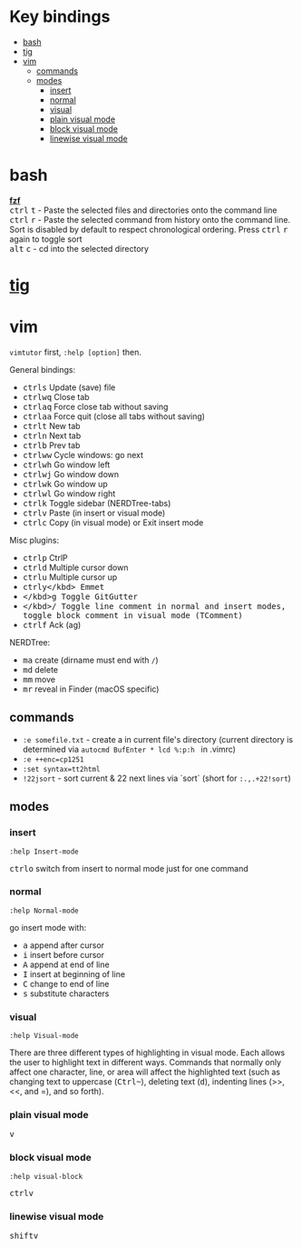 # Key bindings

<!-- MarkdownTOC autolink=true autoanchor=true bracket=round depth=0 -->

- [bash](#bash)
- [tig](#tig)
- [vim](#vim)
    - [commands](#commands)
    - [modes](#modes)
        - [insert](#insert)
        - [normal](#normal)
        - [visual](#visual)
        - [plain visual mode](#plain-visual-mode)
        - [block visual mode](#block-visual-mode)
        - [linewise visual mode](#linewise-visual-mode)

<!-- /MarkdownTOC -->

<a name="bash"></a>
# bash

__[fzf](https://github.com/junegunn/fzf)__  
<kbd>ctrl</kbd> <kbd>t</kbd> - Paste the selected files and directories onto the command line  
<kbd>ctrl</kbd> <kbd>r</kbd> - Paste the selected command from history onto the command line. Sort is disabled by default to respect chronological ordering. Press <kbd>ctrl</kbd> <kbd>r</kbd> again to toggle sort  
<kbd>alt</kbd> <kbd>c</kbd> - cd into the selected directory  

<a name="tig"></a>
# [tig](http://jonas.nitro.dk/tig/manual.html#keys)

<a name="vim"></a>
# vim

`vimtutor` first, `:help [option]` then.

General bindings:

- <kbd>ctrl</kbd><kbd>s</kbd> Update (save) file
- <kbd>ctrl</kbd><kbd>w</kbd><kbd>q</kbd> Close tab
- <kbd>ctrl</kbd><kbd>a</kbd><kbd>q</kbd> Force close tab without saving
- <kbd>ctrl</kbd><kbd>a</kbd><kbd>a</kbd> Force quit (close all tabs without saving)
- <kbd>ctrl</kbd><kbd>t</kbd> New tab
- <kbd>ctrl</kbd><kbd>n</kbd> Next tab
- <kbd>ctrl</kbd><kbd>b</kbd> Prev tab
- <kbd>ctrl</kbd><kbd>w</kbd><kbd>w</kbd> Cycle windows: go next
- <kbd>ctrl</kbd><kbd>w</kbd><kbd>h</kbd> Go window left
- <kbd>ctrl</kbd><kbd>w</kbd><kbd>j</kbd> Go window down
- <kbd>ctrl</kbd><kbd>w</kbd><kbd>k</kbd> Go window up
- <kbd>ctrl</kbd><kbd>w</kbd><kbd>l</kbd> Go window right
- <kbd>ctrl</kbd><kbd>k</kbd> Toggle sidebar (NERDTree-tabs)
- <kbd>ctrl</kbd><kbd>v</kbd> Paste (in insert or visual mode)
- <kbd>ctrl</kbd><kbd>c</kbd> Copy (in visual mode) or Exit insert mode

Misc plugins:

- <kbd>ctrl</kbd><kbd>p</kbd> CtrlP
- <kbd>ctrl</kbd><kbd>d</kbd> Multiple cursor down
- <kbd>ctrl</kbd><kbd>u</kbd> Multiple cursor up
- <kbd>ctrl</kbd><kbd>y</kbd><kbd>\</kbd> Emmet
- <kbd>\</kbd><kbd>g</kbd> Toggle GitGutter
- <kbd>\</kbd><kbd>/</kbd> Toggle line comment in normal and insert modes, toggle block comment in visual mode (TComment)
- <kbd>ctrl</kbd><kbd>f</kbd> Ack (ag)

NERDTree:

- <kbd>m</kbd><kbd>a</kbd> create (dirname must end with `/`)
- <kbd>m</kbd><kbd>d</kbd> delete
- <kbd>m</kbd><kbd>m</kbd> move
- <kbd>m</kbd><kbd>r</kbd> reveal in Finder (macOS specific)


<a name="commands"></a>
## commands

- `:e somefile.txt` - create a in current file's directory (current directory is determined via `autocmd BufEnter * lcd %:p:h ` in .vimrc)
- `:e ++enc=cp1251`
- `:set syntax=tt2html`
- `!22jsort` - sort current & 22 next lines via \`sort\` (short for `:.,.+22!sort`)

<a name="modes"></a>
## modes

<a name="insert"></a>
### insert

`:help Insert-mode`

<kbd>ctrl</kbd><kbd>o</kbd> switch from insert to normal mode just for one command

<a name="normal"></a>
### normal

`:help Normal-mode`

go insert mode with:
- <kbd>a</kbd> append after cursor
- <kbd>i</kbd> insert before cursor
- <kbd>A</kbd> append at end of line
- <kbd>I</kbd> insert at beginning of line
- <kbd>C</kbd> change to end of line
- <kbd>s</kbd> substitute characters

<a name="visual"></a>
### visual

`:help Visual-mode`

There are three different types of highlighting in visual mode. Each allows the user to highlight text in different ways. Commands that normally only affect one character, line, or area will affect the highlighted text (such as changing text to uppercase (<kbd>Ctrl</kbd><kbd>~</kbd>), deleting text (<kbd>d</kbd>), indenting lines (>>, <<, and =), and so forth).

<a name="plain-visual-mode"></a>
### plain visual mode

<kbd>v</kbd>

<a name="block-visual-mode"></a>
### block visual mode

`:help visual-block`

<kbd>ctrl</kbd><kbd>v</kbd>

<a name="linewise-visual-mode"></a>
### linewise visual mode

<kbd>shift</kbd><kbd>v</kbd>

